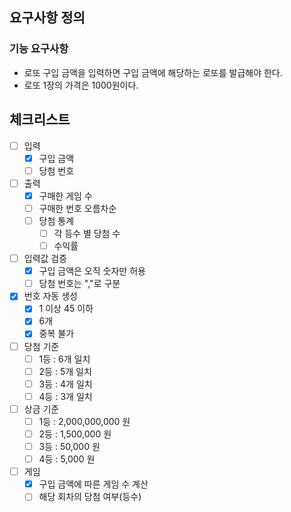 ## 요구사항 정의
### 기능 요구사항
- 로또 구입 금액을 입력하면 구입 금액에 해당하는 로또를 발급해야 한다.
- 로또 1장의 가격은 1000원이다.

## 체크리스트
- [ ] 입력
  - [x] 구입 금액
  - [ ] 당첨 번호

- [ ] 출력
  - [x] 구매한 게임 수
  - [ ] 구매한 번호 오름차순
  - [ ] 당첨 통계
    - [ ] 각 등수 별 당첨 수
    - [ ] 수익률

- [ ] 입력값 검증
  - [x] 구입 금액은 오직 숫자만 허용
  - [ ] 당첨 번호는 ","로 구분

- [x] 번호 자동 생성
  - [x] 1 이상 45 이하
  - [x] 6개
  - [x] 중복 불가

- [ ] 당첨 기준
  - [ ] 1등 : 6개 일치
  - [ ] 2등 : 5개 일치
  - [ ] 3등 : 4개 일치
  - [ ] 4등 : 3개 일치

- [ ] 상금 기준
  - [ ] 1등 :  2,000,000,000 원
  - [ ] 2등 :      1,500,000 원
  - [ ] 3등 :         50,000 원
  - [ ] 4등 :          5,000 원

- [ ] 게임
  - [x] 구입 금액에 따른 게임 수 계산
  - [ ] 해당 회차의 당첨 여부(등수)
